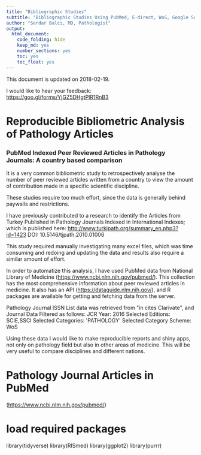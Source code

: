 ```yaml
---
title: "Bibliographic Studies"
subtitle: "Bibliographic Studies Using PubMed, E-direct, WoS, Google Scholar"
author: "Serdar Balcı, MD, Pathologist"
output: 
  html_document: 
    code_folding: hide
    keep_md: yes
    number_sections: yes
    toc: yes
    toc_float: yes
---
```


This document is updated on 2018-02-19.

I would like to hear your feedback: https://goo.gl/forms/YjGZ5DHgtPlR1RnB3

# Reproducible Bibliometric Analysis of Pathology Articles
### PubMed Indexed Peer Reviewed Articles in Pathology Journals: A country based comparison

It is a very common bibliometric study to retrospectively analyse the number of peer reviewed articles written from a country to view the amount of contribution made in a specific scientific discipline.


These studies require too much effort, since the data is generally behind paywalls and restrictions.


I have previously contributed to a research to identify the Articles from Turkey Published in Pathology Journals Indexed in International Indexes; which is published here: http://www.turkjpath.org/summary_en.php3?id=1423 DOI: 10.5146/tjpath.2010.01006


This study required manually investigating many excel files, which was time consuming and redoing and updating the data and results also require a similar amount of effort.


In order to automatize this analysis, I have used PubMed data from National Library of Medicine (https://www.ncbi.nlm.nih.gov/pubmed/). This collection has the most comprehensive information about peer reviewed articles in medicine. It also has an API (https://dataguide.nlm.nih.gov/), and R packages are available for getting and fetching data from the server.


Pathology Journal ISSN List data was retrieved from "in cites Clarivate", and Journal Data Filtered as follows: JCR Year: 2016 Selected Editions: SCIE,SSCI Selected Categories: 'PATHOLOGY' Selected Category Scheme: WoS

Using these data I would like to make reproducible reports and shiny apps, not only on pathology field but also in other areas of medicine. This will be very useful to compare disciplines and different nations.



# Pathology Journal Articles in PubMed
(https://www.ncbi.nlm.nih.gov/pubmed/)

# load required packages
library(tidyverse)
library(RISmed)
library(ggplot2)
library(purrr)
